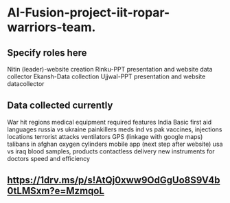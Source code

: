 # AI-Fusion-project-iit-ropar-warriors-team.

## Specify roles here
Nitin (leader)-website creation
Rinku-PPT presentation and website data collector
Ekansh-Data collection
Ujjwal-PPT presentation and website datacollector

## Data collected currently
War hit regions     medical equipment required	      features
India	              Basic first aid	                  languages
russia vs ukraine	  painkillers	                      meds
ind vs pak	        vaccines, injections	            locations
terrorist attacks	  ventilators	                      GPS (linkage with google maps)
talibans in afghan	oxygen cylinders	                mobile app (next step after website)
usa vs iraq	        blood samples, products	          contactless delivery
	                  new instruments for doctors	      speed and efficiency


## https://1drv.ms/p/s!AtQj0xww9OdGgUo8S9V4b0tLMSxm?e=MzmqoL
